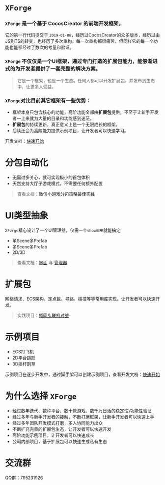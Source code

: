 # ```XForge```

### ```XForge``` 是一个基于 CocosCreator 的前端开发框架。

它的第一行代码提交于 ```2019-01-08```，经历过CocosCreator的众多版本，经历过由JS到TS的转变，也经历了多次重构。每一次重构都很痛苦，但同样它的每一个功能也能都经过了数次的考量和验证。

### ```XForge``` 不仅仅是一个UI框架，通过专门打造的**扩展包**能力，能够渐进式的为开发者提供了一套完整的解决方案。

> 它是一个框架，也是一个生态。任何人都可以开发扩展包，并发布到生态中，让更多人受益。

### ```XForge```对比目前其它框架有一些优势：<br>
- 框架本身只包含核心的功能，高阶功能全部由**扩展包**提供，不至于让新手开发者一上来就为大量的目录和功能感到迷茫。
- **扩展包**的持续更新，真正意义上是一个无限成长的框架。
- 后续还会为高阶能力提供示例项目，让开发者可以快速学习。

开发文档：[快速开始](https://gitee.com/cocos2d-zp/cococs-creator-frame-3d/wikis/pages?sort_id=9433202&doc_id=5075526)

# 分包自动化
- 无需过多关心，就可实现极小的首包体积
- 天然支持大厅子游戏模式，不需要任何额外配置

> 查看文档：[微信小游戏分包策略最佳实践](https://gitee.com/cocos2d-zp/cococs-creator-frame-3d/wikis/pages?sort_id=9794871&doc_id=5075526) 

# UI类型抽象
```XForge```精心设计了一个UI管理器，仅需一个```show调用```就能搞定
- 单Scene多Prefab
- 多Scene多Prefab
- 2D/3D
> 查看文档：[界面](https://gitee.com/cocos2d-zp/cococs-creator-frame-3d/wikis/pages?sort_id=9432731&doc_id=5075526) 与 [管理器](https://gitee.com/cocos2d-zp/cococs-creator-frame-3d/wikis/pages?sort_id=9433095&doc_id=5075526) 

# 扩展包
网络请求、ECS架构、定点数、寻路、碰撞等等常用库实现，让开发者可以快速开发。
> 实践项目：[帧同步联机对战](https://store.cocos.com/app/zh/detail/5987)

# 示例项目
- ECS打飞机
- 2D平台跳跃
- 3D摇杆割草

示例项目在逐步开发中，通过脚手架可以创建示例项目，查看开发文档：[快速开始](https://gitee.com/cocos2d-zp/cococs-creator-frame-3d/wikis/pages?sort_id=9433202&doc_id=5075526)

# 为什么选择 ```XForge```
- 经过数年迭代、数种平台、数十款游戏、数千万日活的稳定性\功能性验证
- 经过多年与新手开发者的接触，不断打磨框架，让新手开发者可以快速上手
- 经过多年团队开发模式打磨，多人协同能力出众
- 不断扩充完善的扩展包生态，让开发者可以快速开发
- 高阶功能示例项目，让开发者可以快速成长
- 公司内部项目，基于扩展包可以快速生成私有生态

# 交流群
QQ群：795231926
